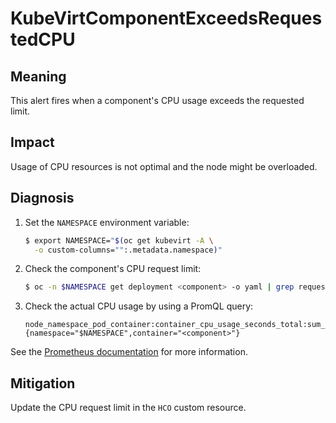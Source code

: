 # KubeVirtComponentExceedsRequestedCPU

## Meaning

This alert fires when a component's CPU usage exceeds the requested limit.

## Impact

Usage of CPU resources is not optimal and the node might be overloaded.

## Diagnosis

1. Set the `NAMESPACE` environment variable:

   ```bash
   $ export NAMESPACE="$(oc get kubevirt -A \
     -o custom-columns="":.metadata.namespace)"
   ```

2. Check the component's CPU request limit:

   ```bash
   $ oc -n $NAMESPACE get deployment <component> -o yaml | grep requests: -A 2
   ```

3. Check the actual CPU usage by using a PromQL query:

   ```text
   node_namespace_pod_container:container_cpu_usage_seconds_total:sum_rate
   {namespace="$NAMESPACE",container="<component>"}
   ```

See the
[Prometheus documentation](https://prometheus.io/docs/prometheus/latest/querying/basics/)
for more information.

## Mitigation

Update the CPU request limit in the `HCO` custom resource.